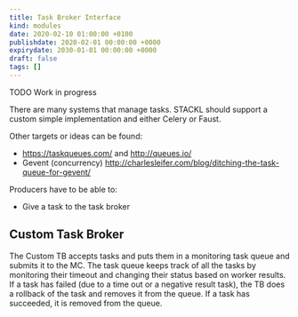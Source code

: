 ```yaml
---
title: Task Broker Interface
kind: modules
date: 2020-02-10 01:00:00 +0100
publishdate: 2020-02-01 00:00:00 +0000
expirydate: 2030-01-01 00:00:00 +0000
draft: false
tags: []
---
```



TODO Work in progress

There are many systems that manage tasks.
STACKL should support a custom simple implementation and either Celery or Faust.

Other targets or ideas can be found:

* <https://taskqueues.com/> and <http://queues.io/>
* Gevent (concurrency) <http://charlesleifer.com/blog/ditching-the-task-queue-for-gevent/>

Producers have to be able to:

* Give a task to the task broker

## Custom Task Broker

The Custom TB accepts tasks and puts them in a monitoring task queue and submits it to the MC.
The task queue keeps track of all the tasks by monitoring their timeout and changing their status based on worker results. If a task has failed (due to a time out or a negative result task), the TB does a rollback of the task and removes it from the queue. If a task has succeeded, it is removed from the queue.
